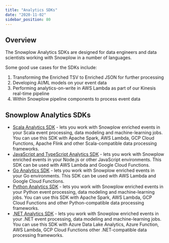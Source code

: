 ```yaml
---
title: "Analytics SDKs"
date: "2020-11-02"
sidebar_position: 80
---
```


## Overview

The Snowplow Analytics SDKs are designed for data engineers and data scientists working with Snowplow in a number of languages.

Some good use cases for the SDKs include:

1. Transforming the Enriched TSV to Enriched JSON for further processing
2. Developing AI/ML models on your event data
3. Performing analytics-on-write in AWS Lambda as part of our Kinesis real-time pipeline
4. Within Snowplow pipeline components to process event data

## Snowplow Analytics SDKs

- [Scala Analytics SDK](/docs/migrated/analytics-sdk-scala/) - lets you work with Snowplow enriched events in your Scala event processing, data modeling and machine-learning jobs. You can use this SDK with Apache Spark, AWS Lambda, GCP Cloud Functions, Apache Flink and other Scala-compatible data processing frameworks.
- [JavaScript and TypeScript Analytics SDK](/docs/migrated/modeling-your-data/analytics-sdk/analytics-sdk-javascript/) - lets you work with Snowplow enriched events in your Node.js or other JavaScript environments. This SDK can be used with AWS Lambda and Google Cloud Functions.
- [Go Analytics SDK](/docs/migrated/modeling-your-data/analytics-sdk/analytics-sdk-go/) - lets you work with Snowplow enriched events in your Go environments. This SDK can be used with AWS Lambda and Google Cloud Functions.
- [Python Analytics SDK](/docs/migrated/analytics-sdk-python/) - lets you work with Snowplow enriched events in your Python event processing, data modeling and machine-learning jobs. You can use this SDK with Apache Spark, AWS Lambda, GCP Cloud Functions and other Python-compatible data processing frameworks.
- [.NET Analytics SDK](/docs/migrated/analytics-sdk-net/) - lets you work with Snowplow enriched events in your .NET event processing, data modeling and machine-learning jobs. You can use this SDK with Azure Data Lake Analytics, Azure Function, AWS Lambda, GCP Cloud Functions other .NET-compatible data processing frameworks.
